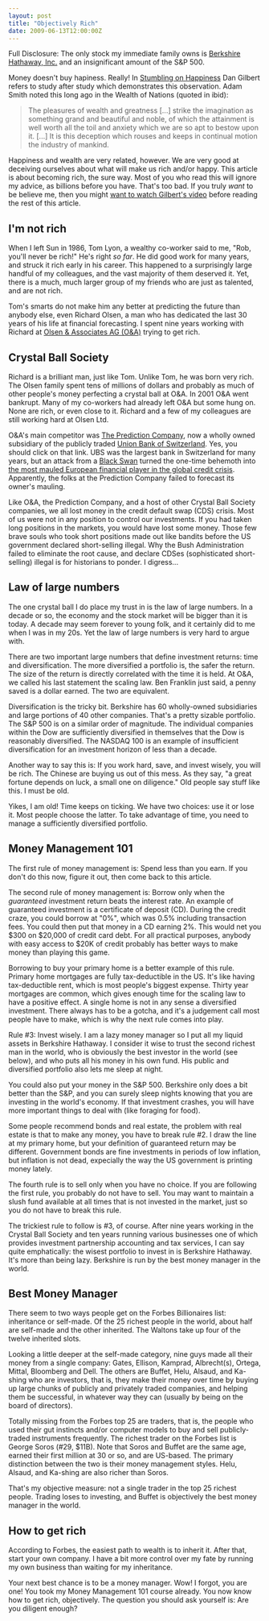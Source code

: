 ```yaml
---
layout: post
title: "Objectively Rich"
date: 2009-06-13T12:00:00Z
---
```



Full Disclosure: The only stock my immediate family owns is
[Berkshire Hathaway, Inc.](http://finance.yahoo.com/q/bc?t=my&l=off&z=m&q=l&p=&a=&c=^GSPC&s=brk-a)
and an insignificant amount of the S&P 500.


Money doesn't buy hapiness.  Really!  In
[Stumbling on Happiness](/2009/06/14/Stumbling-on-Happiness.html)
Dan Gilbert refers to study after study which demonstrates this observation.
Adam Smith noted this long ago in the Wealth of Nations (quoted in ibid):


> The pleasures of wealth and greatness [...] strike the imagination as
> something grand and beautiful and noble, of which the attainment is
> well worth all the toil and anxiety which we are so apt to bestow upon
> it. [...]  It is this deception which rouses and keeps in continual
> motion the industry of mankind.


Happiness and wealth are very related, however.  We are very good at
deceiving ourselves about what will make us rich and/or happy.
This article is about becoming rich, the sure way.  Most of you who
read this will ignore my advice, as billions before you have.  That's
too bad.  If you truly _want_ to be believe me, then you might
[want to watch Gilbert's video](http://www.ted.com/talks/dan_gilbert_asks_why_are_we_happy.html)
before reading the rest of this article.

## I'm not rich

When I left Sun in 1986, Tom Lyon, a wealthy co-worker said to me,
"Rob, you'll never be rich!"  He's right _so far_.  He
did good work for many years, and struck it rich early in his career.
This happened to a surprisingly large handful of my colleagues, and
the vast majority of them deserved it.  Yet, there is a much, much
larger group of my friends who are just as talented, and are not
rich.

Tom's smarts do not make him any better at
predicting the future than anybody else, even Richard Olsen, a man who
has dedicated the last 30 years of his life at financial forecasting.
I spent nine years working with Richard at
[Olsen & Associates AG (O&A)](http://olsen.ch)
trying to get rich.

## Crystal Ball Society

Richard is a brilliant man, just like Tom.  Unlike Tom, he was born
very rich.  The Olsen family spent tens of millions of dollars and
probably as much of other people's money perfecting
a crystal ball at O&A.  In 2001 O&A went bankrupt.  Many of
my co-workers had already left O&A but some hung on.  None are rich, or
even close to it.  Richard and a few of my colleagues are still
working hard at Olsen Ltd.

O&A's main competitor was
[The Prediction Company](https://en.wikipedia.org/wiki/Prediction_Company), now a wholly owned subsidiary of the publicly traded
[Union Bank of Switzerland](https://yhoo.it/2sfGt33).  Yes, you should click on that link.  UBS was the largest bank in
Switzerland for many years, but an attack from a
[Black Swan](/2007/08/25/The-Black-Swan.html)
turned the one-time behemoth into
[the most mauled European financial player in the global credit crisis](http://www.businessweek.com/magazine/content/08_09/b4073030425608.htm).
Apparently, the folks at the Prediction Company failed to forecast
its owner's mauling.

Like O&A, the Prediction Company, and a host of other Crystal Ball
Society companies, we all lost money in the credit default swap (CDS)
crisis.  Most of us were not in any position to control our investments.
If you had taken long positions in the markets, you would have lost
some money.  Those few brave souls who took short positions made out like
bandits before the US government declared short-selling illegal.  Why the
Bush Administration failed to eliminate the root cause, and declare
CDSes (sophisticated short-selling) illegal is for historians to
ponder.  I digress...

## Law of large numbers

The one crystal ball I do place my trust in is the law of large
numbers.  In a decade or so, the economy and the stock market will be
bigger than it is today.  A decade may seem forever to young folk, and
it certainly did to me when I was in my 20s.  Yet the law of large
numbers is very hard to argue with.

There are two important large numbers that define investment returns:
time and diversification.  The more diversified a portfolio is, the
safer the return.  The size of the return is directly correlated with
the time it is held.  At O&A, we called his last statement the scaling
law.  Ben Franklin just said, a penny saved is a dollar earned.  The
two are equivalent.

Diversification is the tricky bit. Berkshire has 60 wholly-owned
subsidiaries and large portions of 40 other companies.  That's a
pretty sizable portfolio.  The S&P 500 is on a similar order of
magnitude.  The individual companies within the Dow are sufficiently
diversified in themselves that the Dow is reasonably diversified.  The
NASDAQ 100 is an example of insufficient diversification for an
investment horizon of less than a decade.

Another way to say this is: If you work hard, save, and invest wisely,
you will be rich.  The Chinese are buying us out of this mess.  As
they say, "a great fortune depends on luck, a small one on diligence."
Old people say stuff like this.  I must be old.

Yikes, I am old!  Time keeps on ticking.  We have two choices: use it
or lose it.  Most people choose the latter.  To take advantage of
time, you need to manage a sufficiently diversified portfolio.

## Money Management 101

The first rule of money management is: Spend less than you earn.  If
you don't do this now, figure it out, then come back to this article.

The second rule of money management is: Borrow only when the
_guaranteed_ investment return beats the interest rate.  An example of
guaranteed investment is a certificate of deposit (CD).  During the
credit craze, you could borrow at "0%", which was 0.5% including
transaction fees.  You could then put that money in a CD earning 2%.
This would net you $300 on $20,000 of credit card debt.  For all
practical purposes, anybody with easy access to $20K of credit
probably has better ways to make money than playing this game.

Borrowing to buy your primary home is a better example of this rule.
Primary home mortgages are fully tax-deductible in the US.  It's like
having tax-deductible rent, which is most people's biggest expense.
Thirty year mortgages are common, which gives enough time for the
scaling law to have a positive effect.  A single home is not in any
sense a diversified investment.  There always has to be a gotcha, and
it's a judgement call most people have to make, which is why the next
rule comes into play.

Rule #3: Invest wisely.  I am a lazy money manager so I put all my
liquid assets in Berkshire Hathaway.  I consider it wise to trust the
second richest man in the world, who is obviously the best investor in
the world (see below), and who puts all his money in his own fund.
His public and diversified portfolio also lets me sleep at night.

You could also put your money in the S&P 500.  Berkshire only does a
bit better than the S&P, and you can surely sleep nights knowing that
you are investing in the world's economy.  If that investment crashes,
you will have more important things to deal with (like foraging for
food).

Some people recommend bonds and real estate, the problem with real
estate is that to make any money, you have to break rule #2.  I draw
the line at my primary home, but your definition of guaranteed return
may be different.  Government bonds are fine investments in periods of
low inflation, but inflation is not dead, expecially the way the US
government is printing money lately.

The fourth rule is to sell only when you have no choice.  If you are
following the first rule, you probably do not have to sell.  You may
want to maintain a slush fund available at all times that is not
invested in the market, just so you do not have to break this rule.

The trickiest rule to follow is #3, of course.  After nine years
working in the Crystal Ball Society and ten years running various
businesses one of which provides investment partnership accounting and
tax services, I can say quite emphatically: the wisest portfolio to
invest in is Berkshire Hathaway.  It's more than being lazy.
Berkshire is run by the best money manager in the world.

## Best Money Manager

There seem to two ways people get on the Forbes Billionaires list:
inheritance or self-made.  Of the 25 richest people in the world,
about half are self-made and the other inherited.  The Waltons take up
four of the twelve inherited slots.

Looking a little deeper at the self-made category, nine guys made all
their money from a single company: Gates, Ellison, Kamprad,
Albrecht(s), Ortega, Mittal, Bloomberg and Dell.  The others are
Buffet, Helu, Alsaud, and Ka-shing who are investors, that is, they
make their money over time by buying up large chunks of publicly and
privately traded companies, and helping them be successful, in
whatever way they can (usually by being on the board of directors).

Totally missing from the Forbes top 25 are traders, that is, the
people who used their gut instincts and/or computer models to buy and
sell publicly-traded instruments frequently.  The richest trader on
the Forbes list is George Soros (#29, $11B).  Note that Soros and
Buffet are the same age, earned their first million at 30 or so, and
are US-based.  The primary distinction between the two is their money
management styles.  Helu, Alsaud, and Ka-shing are also richer than
Soros.

That's my objective measure: not a single trader in the top 25 richest
people.  Trading loses to investing, and Buffet is objectively the
best money manager in the world.

## How to get rich

According to Forbes, the easiest path to wealth is to inherit it.
After that, start your own company.  I have a bit more control over my
fate by running my own business than waiting for my inheritance.

Your next best chance is to be a money manager.  Wow! I forgot, you are
one!  You took my Money Management 101 course already.  You now know
how to get rich, objectively.  The question you should ask yourself
is: Are you diligent enough?


